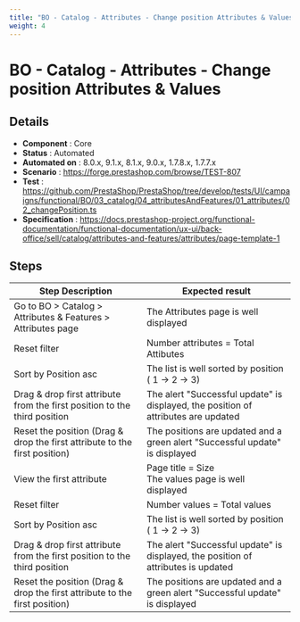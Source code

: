 ```yaml
---
title: "BO - Catalog - Attributes - Change position Attributes & Values"
weight: 4
---
```


# BO - Catalog - Attributes - Change position Attributes & Values
## Details
* **Component** : Core
* **Status** : Automated
* **Automated on** : 8.0.x, 9.1.x, 8.1.x, 9.0.x, 1.7.8.x, 1.7.7.x
* **Scenario** : https://forge.prestashop.com/browse/TEST-807
* **Test** : https://github.com/PrestaShop/PrestaShop/tree/develop/tests/UI/campaigns/functional/BO/03_catalog/04_attributesAndFeatures/01_attributes/02_changePosition.ts
* **Specification** : https://docs.prestashop-project.org/functional-documentation/functional-documentation/ux-ui/back-office/sell/catalog/attributes-and-features/attributes/page-template-1

## Steps
| Step Description | Expected result |
| ----- | ----- |
| Go to BO > Catalog > Attributes & Features > Attributes page | The Attributes page is well displayed |
| Reset filter | Number attributes = Total Attibutes |
| Sort by Position asc | The list is well sorted by position ( 1 -> 2 -> 3) |
| Drag & drop first attribute from the first position to the third position | The alert "Successful update" is displayed, the position of attributes are updated |
| Reset the position (Drag & drop the first attribute to the first position) | The positions are updated and a green alert "Successful update" is displayed |
| View the first attribute | Page title = Size<br>The values page is well displayed |
| Reset filter | Number values = Total values |
| Sort by Position asc | The list is well sorted by position ( 1 -> 2 -> 3) |
| Drag & drop first attribute from the first position to the third position | The alert "Successful update" is displayed, the position of attributes is updated |
| Reset the position (Drag & drop the first attribute to the first position) | The positions are updated and a green alert "Successful update" is displayed |
